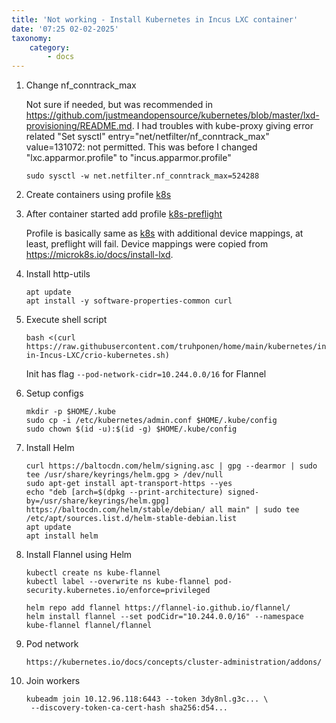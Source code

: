 ```yaml
---
title: 'Not working - Install Kubernetes in Incus LXC container'
date: '07:25 02-02-2025'
taxonomy:
    category:
        - docs
---
```



1. Change nf_conntrack_max

   Not sure if needed, but was recommended in https://github.com/justmeandopensource/kubernetes/blob/master/lxd-provisioning/README.md. I had troubles with kube-proxy giving error related "Set sysctl" entry="net/netfilter/nf_conntrack_max" value=131072: not permitted. This was before I changed "lxc.apparmor.profile" to "incus.apparmor.profile"

       sudo sysctl -w net.netfilter.nf_conntrack_max=524288

2. Create containers using profile [k8s](https://github.com/truhponen/home/blob/main/incus/k8s)

3. After container started add profile [k8s-preflight](https://github.com/truhponen/home/blob/main/incus/k8s-preflight)
   
   Profile is basically same as [k8s](https://github.com/truhponen/home/blob/main/incus/k8s) with additional device mappings, at least, preflight will fail. Device mappings were copied from https://microk8s.io/docs/install-lxd.

4. Install http-utils

       apt update
       apt install -y software-properties-common curl

5. Execute shell script

       bash <(curl https://raw.githubusercontent.com/truhponen/home/main/kubernetes/install-in-Incus-LXC/crio-kubernetes.sh)

   Init has flag `--pod-network-cidr=10.244.0.0/16` for Flannel

6. Setup configs

       mkdir -p $HOME/.kube
       sudo cp -i /etc/kubernetes/admin.conf $HOME/.kube/config
       sudo chown $(id -u):$(id -g) $HOME/.kube/config

7. Install Helm

       curl https://baltocdn.com/helm/signing.asc | gpg --dearmor | sudo tee /usr/share/keyrings/helm.gpg > /dev/null
       sudo apt-get install apt-transport-https --yes
       echo "deb [arch=$(dpkg --print-architecture) signed-by=/usr/share/keyrings/helm.gpg] https://baltocdn.com/helm/stable/debian/ all main" | sudo tee /etc/apt/sources.list.d/helm-stable-debian.list
       apt update
       apt install helm

8. Install Flannel using Helm

       kubectl create ns kube-flannel
       kubectl label --overwrite ns kube-flannel pod-security.kubernetes.io/enforce=privileged

       helm repo add flannel https://flannel-io.github.io/flannel/
       helm install flannel --set podCidr="10.244.0.0/16" --namespace kube-flannel flannel/flannel

9. Pod network

       https://kubernetes.io/docs/concepts/cluster-administration/addons/

10. Join workers

        kubeadm join 10.12.96.118:6443 --token 3dy8nl.g3c... \
         --discovery-token-ca-cert-hash sha256:d54...
